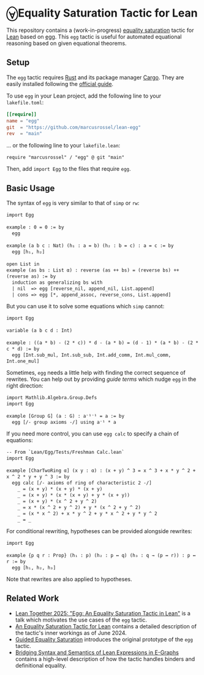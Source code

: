 # <img src="Docs/icon.png" alt="lean-egg logo" height="38" align="left"> Equality Saturation Tactic for Lean

This repository contains a (work-in-progress) [equality saturation](https://arxiv.org/abs/1012.1802) tactic for [Lean](https://lean-lang.org) based on [egg](https://egraphs-good.github.io). This `egg` tactic is useful for automated equational reasoning based on given equational theorems. 

## Setup

The `egg` tactic requires [Rust](https://www.rust-lang.org) and its package manager [Cargo](https://doc.rust-lang.org/cargo/). 
They are easily installed following the [official guide](https://doc.rust-lang.org/cargo/getting-started/installation.html).

To use `egg` in your Lean project, add the following line to your `lakefile.toml`:

```toml
[[require]]
name = "egg"
git  = "https://github.com/marcusrossel/lean-egg"
rev  = "main"
```

... or the following line to your `lakefile.lean`:

```lean
require "marcusrossel" / "egg" @ git "main"
```

Then, add `import Egg` to the files that require `egg`.

## Basic Usage

The syntax of `egg` is very similar to that of `simp` or `rw`:

```lean
import Egg

example : 0 = 0 := by
  egg

example (a b c : Nat) (h₁ : a = b) (h₂ : b = c) : a = c := by
  egg [h₁, h₂]

open List in
example (as bs : List α) : reverse (as ++ bs) = (reverse bs) ++ (reverse as) := by
  induction as generalizing bs with
  | nil  => egg [reverse_nil, append_nil, List.append]
  | cons => egg [*, append_assoc, reverse_cons, List.append]
```

But you can use it to solve some equations which `simp` cannot:

```lean
import Egg

variable (a b c d : Int)

example : ((a * b) - (2 * c)) * d - (a * b) = (d - 1) * (a * b) - (2 * c * d) := by
  egg [Int.sub_mul, Int.sub_sub, Int.add_comm, Int.mul_comm, Int.one_mul]
```

Sometimes, `egg` needs a little help with finding the correct sequence of rewrites.
You can help out by providing _guide terms_ which nudge `egg` in the right direction:

```lean
import Mathlib.Algebra.Group.Defs
import Egg

example [Group G] (a : G) : a⁻¹⁻¹ = a := by
  egg [/- group axioms -/] using a⁻¹ * a
```

If you need more control, you can use `egg calc` to specify a chain of equations:

```lean
-- From `Lean/Egg/Tests/Freshman Calc.lean`
import Egg

example [CharTwoRing α] (x y : α) : (x + y) ^ 3 = x ^ 3 + x * y ^ 2 + x ^ 2 * y + y ^ 3 := by
  egg calc [/- axioms of ring of characteristic 2 -/]
    _ = (x + y) * (x + y) * (x + y)
    _ = (x + y) * (x * (x + y) + y * (x + y))
    _ = (x + y) * (x ^ 2 + y ^ 2)
    _ = x * (x ^ 2 + y ^ 2) + y * (x ^ 2 + y ^ 2)
    _ = (x * x ^ 2) + x * y ^ 2 + y * x ^ 2 + y * y ^ 2
    _ = _
```

For conditional rewriting, hypotheses can be provided alongside rewrites:

```lean
import Egg

example {p q r : Prop} (h₁ : p) (h₂ : p ↔ q) (h₃ : q → (p ↔ r)) : p ↔ r := by
  egg [h₁, h₂, h₃]
```

Note that rewrites are also applied to hypotheses.

## Related Work

* [Lean Together 2025: "Egg: An Equality Saturation Tactic in Lean"](https://researchseminars.org/talk/LeanTogether2025/22/) is a talk which motivates the use cases of the `egg` tactic.
* [An Equality Saturation Tactic for Lean](https://cfaed.tu-dresden.de/files/Images/people/chair-cc/theses/2407_Rossel_MA.pdf) contains a detailed description of the tactic's inner workings as of June 2024.
* [Guided Equality Saturation](https://dl.acm.org/doi/10.1145/3632900) introduces the original prototype of the `egg` tactic.
* [Bridging Syntax and Semantics of Lean Expressions in E-Graphs](http://arxiv.org/abs/2405.10188) contains a high-level description of how the tactic handles binders and definitional equality. 
